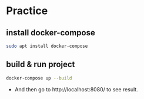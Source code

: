 # Practice

## install docker-compose
```sh
sudo apt install docker-compose
```

## build & run project
```sh
docker-compose up --build
```

- And then go to http://localhost:8080/ to see result.